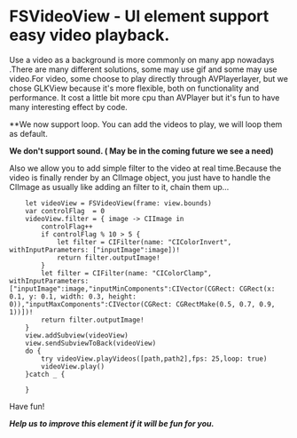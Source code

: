 # FSVideoView - UI element support easy video playback.
Use a video as a background is more commonly
on many app nowadays .There are many different solutions,
some may use gif and some may use video.For video,
some choose to play directly through AVPlayerlayer,
but we chose GLKView because it's more flexible,
both on functionality and performance. It cost
a little bit more cpu than AVPlayer but it's fun
to have many interesting effect by code.

**We now support loop. You can add the videos to play, we will loop them as default.

**We don't support sound. ( May be in the coming future we see a need)**


Also we allow you to add simple filter to the
video at real time.Because the video is finally
render by an CIImage object, you just have to 
handle the CIImage as usually like adding an 
filter to it, chain them up...

        let videoView = FSVideoView(frame: view.bounds)
        var controlFlag  = 0
        videoView.filter = { image -> CIImage in
            controlFlag++
            if controlFlag % 10 > 5 {
                let filter = CIFilter(name: "CIColorInvert", withInputParameters: ["inputImage":image])!
                return filter.outputImage!
            }
            let filter = CIFilter(name: "CIColorClamp", withInputParameters: ["inputImage":image,"inputMinComponents":CIVector(CGRect: CGRect(x: 0.1, y: 0.1, width: 0.3, height: 0)),"inputMaxComponents":CIVector(CGRect: CGRectMake(0.5, 0.7, 0.9, 1))])!
            return filter.outputImage!
        }
        view.addSubview(videoView)
        view.sendSubviewToBack(videoView)
        do {
            try videoView.playVideos([path,path2],fps: 25,loop: true)
            videoView.play()
        }catch _ {
            
        }

Have fun!

***Help us to improve this element if it will be fun for you.***
